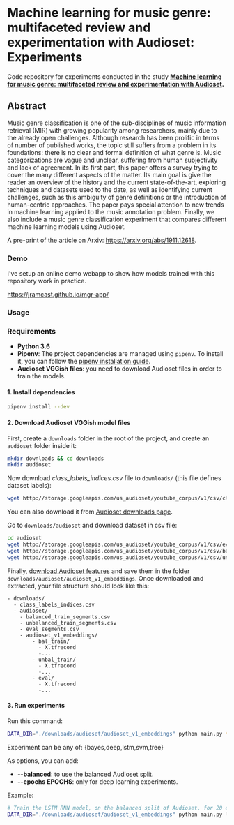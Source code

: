 # Machine learning for music genre: multifaceted review and experimentation with Audioset: Experiments

Code repository for experiments conducted in the study
**[Machine learning for music genre: multifaceted review and experimentation with Audioset](https://link.springer.com/article/10.1007/s10844-019-00582-9).**

## Abstract

Music genre classification is one of the sub-disciplines of music information retrieval (MIR) with growing popularity among researchers, mainly due to the already open challenges. Although research has been prolific in terms of number of published works, the topic still suffers from a problem in its foundations: there is no clear and formal definition of what genre is. Music categorizations are vague and unclear, suffering from human subjectivity and lack of agreement. In its first part, this paper offers a survey trying to cover the many different aspects of the matter. Its main goal is give the reader an overview of the history and the current state-of-the-art, exploring techniques and datasets used to the date, as well as identifying current challenges, such as this ambiguity of genre definitions or the introduction of human-centric approaches. The paper pays special attention to new trends in machine learning applied to the music annotation problem. Finally, we also include a music genre classification experiment that compares different machine learning models using Audioset.

A pre-print of the article on Arxiv: https://arxiv.org/abs/1911.12618.

### Demo

I've setup an online demo webapp to show how models trained with this repository work in practice.

https://jramcast.github.io/mgr-app/


### Usage

### Requirements

* **Python 3.6**
* **Pipenv**: The project dependencies are managed using `pipenv`.
To install it, you can follow the [pipenv installation guide](https://pipenv.readthedocs.io/en/latest/install/).
* **Audioset VGGish files**: you need to download Audioset files in order to train the models.

#### 1. Install dependencies

```sh
pipenv install --dev
```

#### 2. Download Audioset VGGish model files

First, create a `downloads` folder in the root of the project, and create an `audioset` folder inside it:

```sh
mkdir downloads && cd downloads
mkdir audioset
```

Now download *class_labels_indices.csv* file to `downloads/` (this file defines dataset labels):

```sh
wget http://storage.googleapis.com/us_audioset/youtube_corpus/v1/csv/class_labels_indices.csv
```

You can also download it from [Audioset downloads page](https://research.google.com/audioset/download.html).

Go to `downloads/audioset` and download dataset in csv file:

```sh
cd audioset
wget http://storage.googleapis.com/us_audioset/youtube_corpus/v1/csv/eval_segments.csv
wget http://storage.googleapis.com/us_audioset/youtube_corpus/v1/csv/balanced_train_segments.csv
wget http://storage.googleapis.com/us_audioset/youtube_corpus/v1/csv/unbalanced_train_segments.csv

```

Finally, [download Audioset features](http://storage.googleapis.com/eu_audioset/youtube_corpus/v1/features/features.tar.gz) and save them in  the folder `downloads/audioset/audioset_v1_embeddings`. Once downloaded and extracted, your file structure should look like this:

```
- downloads/
  - class_labels_indices.csv
  - audioset/
    - balanced_train_segments.csv
    - unbalanced_train_segments.csv
    - eval_segments.csv
    - audioset_v1_embeddings/
        - bal_train/
          - X.tfrecord
          -...
        - unbal_train/
          - X.tfrecord
          -...
        - eval/
          - X.tfrecord
          -...
```

#### 3. Run experiments

Run this command:

```sh
DATA_DIR="./downloads/audioset/audioset_v1_embeddings" python main.py *EXPERIMENT* *OPTIONS*
```

Experiment can be any of: {bayes,deep,lstm,svm,tree}

As options, you can add:

* **--balanced**: to use the balanced Audioset split.
* **--epochs EPOCHS**: only for deep learning experiments.

Example:

```sh
# Train the LSTM RNN model, on the balanced split of Audioset, for 20 epochs
DATA_DIR="./downloads/audioset/audioset_v1_embeddings" python main.py lstm --balanced --epochs 20
```
